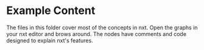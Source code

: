 # Example Content

The files in this folder cover most of the concepts in nxt.
Open the graphs in your nxt editor and brows around. The nodes have comments and code designed to explain nxt's features.

